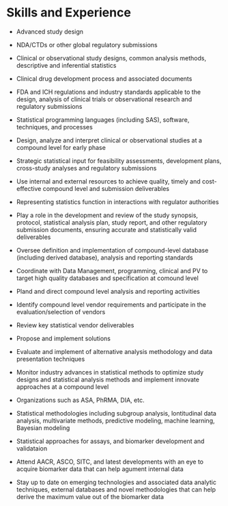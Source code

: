 # Skills and Experience

* Advanced study design

* NDA/CTDs or other global regulatory submissions

* Clinical or observational study designs, common analysis methods, descriptive and inferential statistics

* Clinical drug development process and associated documents

* FDA and ICH regulations and industry standards applicable to the design, analysis of clinical trials or observational research and regulatory submissions

* Statistical programming languages (including SAS), software, techniques, and processes

* Design, analyze and interpret clinical or observational studies at a compound level for early phase

* Strategic statistical input for feasibility assessments, development plans, cross-study analyses and regulatory submissions

* Use internal and external resources to achieve quality, timely and cost-effective compound level and submission deliverables

* Representing statistics function in interactions with regulator authorities

* Play a role in the development and review of the study synopsis, protocol, statistical analysis plan, study report, and other regulatory submission documents, ensuring accurate and statistically valid deliverables

* Oversee definition and implementation of compound-level database (including derived database), analysis and reporting standards

* Coordinate with Data Management, programming, clinical and PV to target high quality databases and specification at comound level

* Pland and direct compound level analysis and reporting activities

* Identify compound level vendor requirements and participate in the evaluation/selection of vendors

* Review key statistical vendor deliverables

* Propose and implement solutions

* Evaluate and implement of alternative analysis methodology and data presentation techniques

* Monitor industry advances in statistical methods to optimize study designs and statistical analysis methods and implement innovate approaches at a compound level

* Organizations such as ASA, PhRMA, DIA, etc.

* Statistical methodologies including subgroup analysis, lontitudinal data analysis, multivariate methods, predictive modeling, machine learning, Bayesian modeling

* Statistical approaches for assays, and biomarker development and validataion

* Attend AACR, ASCO, SITC, and latest developments with an eye to acquire biomarker data that can help agument internal data

* Stay up to date on emerging technologies and associated data analytic techniques, external databases and novel methodologies that can help derive the maximum value out of the biomarker data



